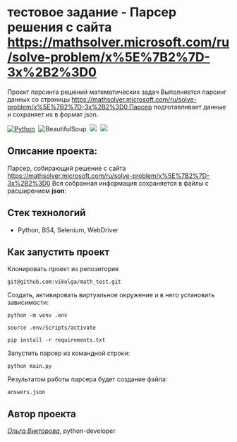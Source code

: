 # тестовое задание - Парсер решения с сайта https://mathsolver.microsoft.com/ru/solve-problem/x%5E%7B2%7D-3x%2B2%3D0

Проект парсинга решений математических задач
Выполняется парсинг данных со страницы https://mathsolver.microsoft.com/ru/solve-problem/x%5E%7B2%7D-3x%2B2%3D0.Парсер подготавливает данные и сохраняет их в формат json.

[![Python](https://img.shields.io/badge/-Python-464646?style=flat&logo=Python&logoColor=ffffff&color=013220)](https://www.python.org/)&nbsp;
![BeautifulSoup](https://img.shields.io/badge/BeautifulSoup-DC382D.svg?&style=flat&logo=BeautifulSoup&logoColor=white)&nbsp;
<img src=https://img.shields.io/badge/Framework-Selenium-brightgreen>&nbsp;
<img src=https://img.shields.io/badge/WebDriver-ChromeDriver-blue>&nbsp;


## Описание проекта:

Парсер, собирающий решение с сайта https://mathsolver.microsoft.com/ru/solve-problem/x%5E%7B2%7D-3x%2B2%3D0
Вся собранная информация сохраняется в файлы с расширением **json**:

## Стек технологий
- Python, BS4, Selenium, WebDriver

## Как запустить проект

Клонировать проект из репозитория
```
git@github.com:vikolga/math_test.git
```

Создать, активировать виртуальное окружение и в него установить зависимости:

```
python -m venv .env
```

```
source .env/Scripts/activate
```

```
pip install -r requirements.txt
```

Запустить парсер из командной строки:

```
python main.py
```

Результатом работы парсера будет создание файла:

```
answers.json
```

## Автор проекта
_[Ольга Викторова](https://github.com/vikolga/)_, python-developer
